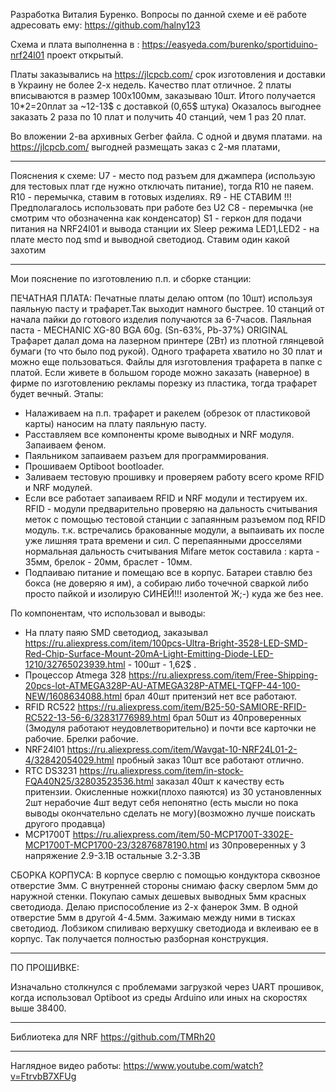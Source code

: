 Разработка Виталия Буренко. Вопросы по данной схеме и её работе адресовать ему: https://github.com/halny123Схема и плата выполненна в : https://easyeda.com/burenko/sportiduino-nrf24l01 проект открытый.Платы заказывались на https://jlcpcb.com/ срок изготовления и доставки в Украину не более 2-х недель. Качество плат отличное.2 платы вписываются в размер 100х100мм, заказываю 10шт. Итого получается 10*2=20плат за ~12-13$ с доставкой (0,65$ штука)Оказалось выгоднее заказать 2 раза по 10 плат и получить 40 станций, чем 1 раз 20 плат.Во вложении 2-ва архивных Gerber файла. С одной и двумя платами. на https://jlcpcb.com/ выгодней размещать заказ с 2-мя платами, ------------------------------------------------Пояснения к схеме:U7        - место под разъем для джампера (использую для тестовых плат где нужно отключать питание), тогда R10 не паяем. R10       - перемычка, ставим в готовых изделиях.R9        - НЕ СТАВИМ !!! Предполагалось использовать при работе без U2C8        - перемычка (не смотрим что обозначенна как конденсатор) S1        - геркон для подачи питания на NRF24l01 и вывода станции их Sleep режимаLED1,LED2 - на плате место под smd и выводной светодиод. Ставим один какой захотим------------------------------------------------Мои пояснение по изготовлению п.п. и сборке станции:ПЕЧАТНАЯ ПЛАТА:Печатные платы делаю оптом (по 10шт) используя паяльную пасту и трафарет.Так выходит намного быстрее. 10 станций от начала пайки до готового изделия получаются за 6-7часов.Паяльная паста - MECHANIC XG-80 BGA 60g. (Sn-63%, Pb-37%) ORIGINALТрафарет далал дома на лазерном принтере (2Вт) из плотной глянцевой бумаги (то что было под рукой). Одного трафарета хватило но 30 плат и можно еще пользоваться.Файлы для изготовления трафарета в папке с платой. Если живете в большом городе можно заказать (наверное) в фирме по изготовлению рекламы порезку из пластика, тогда трафарет будет вечный.Этапы:- Налаживаем на п.п. трафарет и ракелем (обрезок от пластиковой карты) наносим на плату паяльную пасту.- Расставляем все компоненты кроме выводных и NRF модуля. Запаиваем феном.- Паяльником запаиваем разъем для программирования.- Прошиваем Optiboot bootloader.- Заливаем тестовую прошивку и проверяем работу всего кроме RFID и NRF модулей.- Если все работает запаиваем RFID и NRF модули и тестируем их.  RFID - модули предварительно проверяю на дальность считывания меток с помощью тестовой станции с запаянным разъемом под RFID модуль.  т.к. встречались бракованные модули, а выпаивать их после уже лишняя трата времени и сил.  С перепаянными дросселями нормальная дальность считывания Mifare меток составила : карта - 35мм, брелок - 20мм, браслет - 10мм.- Подпаиваю питание и помещаю все в корпус. Батареи ставлю без бокса (не доверяю я им), а собираю либо точечной сваркой либо просто пайкой  и изолирую СИНЕЙ!!! изолентой Ж;-) куда же без нее.По компонентам, что использовал и выводы:- На плату паяю SMD светодиод, заказывал   https://ru.aliexpress.com/item/100pcs-Ultra-Bright-3528-LED-SMD-Red-Chip-Surface-Mount-20mA-Light-Emitting-Diode-LED-1210/32765023939.html - 100шт - 1,62$ .- Процессор Atmega 328  https://ru.aliexpress.com/item/Free-Shipping-20pcs-lot-ATMEGA328P-AU-ATMEGA328P-ATMEL-TQFP-44-100-NEW/1608634088.html брал 40шт притензий нет все работают.- RFID RC522  https://ru.aliexpress.com/item/B25-50-SAMIORE-RFID-RC522-13-56-6/32831776989.html брал 50шт из 40проверенных (3модуля работают неудовлетворительно) и почти все карточки не рабочие. Брелки рабочие.- NRF24l01  https://ru.aliexpress.com/item/Wavgat-10-NRF24L01-2-4/32842054029.html пробный заказ 10шт все работают отлично.- RTC DS3231  https://ru.aliexpress.com/item/in-stock-FQA40N25/32803523536.html заказал 40шт к качеству есть притензии. Окисленные ножки(плохо паяются)  из 30 установленных 2шт нерабочие 4шт ведут себя непонятно (есть мысли но пока выводы окончательно сделать не могу)(возможно лучше поискать другого продавца)- MCP1700T  https://ru.aliexpress.com/item/50-MCP1700T-3302E-MCP1700T-MCP1700-23/32876878190.html из 30проверенных у 3 напряжение 2.9-3.1В остальные 3.2-3.3ВСБОРКА КОРПУСА:В корпусе сверлю с помощью кондуктора сквозное отверстие 3мм.С внутренней стороны снимаю фаску сверлом 5мм до наружной стенки.Покупаю самых дешевых выводных 5мм красных светодиода.Делаю приспособление из 2-х фанерок 3мм. В одной отверстие 5мм в другой 4-4.5мм. Зажимаю между ними в тисках светодиод. Лобзиком спиливаю верхушку светодиода и вклеиваю ее в корпус.Так получается полностью разборная конструкция.------------------------------------------------ПО ПРОШИВКЕ:Изначально столкнулся с проблемами загрузкой через UART прошивок, когда использовал Optiboot из среды Arduino или иных на скоростях выше 38400.------------------------------------------------Библиотека для NRFhttps://github.com/TMRh20------------------------------------------------Наглядное видео работы:https://www.youtube.com/watch?v=FtrvbB7XFUg